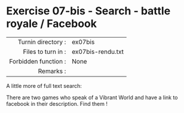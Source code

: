 # Exercise 07-bis - Search - battle royale / Facebook

|                         |                    |
| -----------------------:| ------------------ |
|   Turnin directory :    |  ex07bis           |
|   Files to turn in :    |  ex07bis-rendu.txt |
|   Forbidden function :  |  None              |
|   Remarks :             |                    |

A little more of full text search:

There are two games who speak of a Vibrant World and have a link to facebook in their description. Find them !
